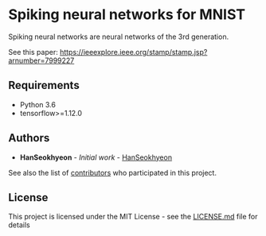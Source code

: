 # Spiking neural networks for MNIST

Spiking neural networks are neural networks of the 3rd generation.

See this paper: https://ieeexplore.ieee.org/stamp/stamp.jsp?arnumber=7999227

## Requirements
* Python 3.6
* tensorflow>=1.12.0

## Authors

* **HanSeokhyeon** - *Initial work* - [HanSeokhyeon](https://github.com/HanSeokhyeon)

See also the list of [contributors](https://github.com/HanSeokhyeon/Spiking_neural_networks_for_MNIST/contributors) who participated in this project.

## License

This project is licensed under the MIT License - see the [LICENSE.md](LICENSE.md) file for details


<!--
## Getting Started

These instructions will get you a copy of the project up and running on your local machine for development and testing purposes. See deployment for notes on how to deploy the project on a live system.

### Prerequisites

What things you need to install the software and how to install them

```
Give examples
```

### Installing

A step by step series of examples that tell you how to get a development env running

Say what the step will be

```
Give the example
```

And repeat

```
until finished
```

End with an example of getting some data out of the system or using it for a little demo

## Running the tests

Explain how to run the automated tests for this system

### Break down into end to end tests

Explain what these tests test and why

```
Give an example
```

### And coding style tests

Explain what these tests test and why

```
Give an example
```

## Deployment

Add additional notes about how to deploy this on a live system

## Built With

* [Dropwizard](http://www.dropwizard.io/1.0.2/docs/) - The web framework used
* [Maven](https://maven.apache.org/) - Dependency Management
* [ROME](https://rometools.github.io/rome/) - Used to generate RSS Feeds

## Contributing

Please read [CONTRIBUTING.md](https://gist.github.com/PurpleBooth/b24679402957c63ec426) for details on our code of conduct, and the process for submitting pull requests to us.

## Versioning

We use [SemVer](http://semver.org/) for versioning. For the versions available, see the [tags on this repository](https://github.com/your/project/tags). 


## Acknowledgments

* Hat tip to anyone whose code was used
* Inspiration
* etc
-->
